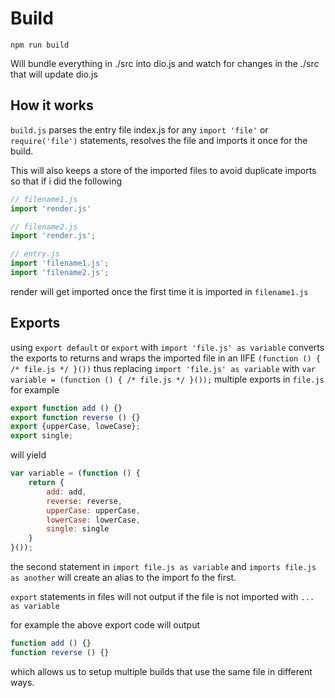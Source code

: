 # Build

```
npm run build
```

Will bundle everything in ./src into dio.js and watch for changes in the ./src that will update dio.js

## How it works

`build.js` parses the entry file index.js for any `import 'file'` or `require('file')` statements,
resolves the file and imports it once for the build.

This will also keeps a store of the imported files to avoid duplicate imports so that if i did the following

```javascript
// filename1.js
import 'render.js'

// filename2.js
import 'render.js';

// entry.js
import 'filename1.js';
import 'filename2.js';
```

render will get imported once the first time it is imported in `filename1.js`

## Exports

using `export default` or `export` with `import 'file.js' as variable` converts the exports to returns
and wraps the imported file in an IIFE `(function () { /* file.js */ }())` thus replacing
`import 'file.js' as variable` with `var variable = (function () { /* file.js */ }());`
multiple exports in `file.js` for example 

```javascript
export function add () {}
export function reverse () {}
export {upperCase, loweCase}; 
export single;
```

will yield

```javascript
var variable = (function () {
	return {
		add: add,
		reverse: reverse,
		upperCase: upperCase,
		lowerCase: lowerCase,
		single: single
	}
}());
```

the second statement in `import file.js as variable` and `imports file.js as another`
will create an alias to the import fo the first.

`export` statements in files will not output if the file is not imported with `... as variable`

for example the above export code will output

```javascript
function add () {}
function reverse () {}
```

which allows us to setup multiple builds that use the same file in different ways.

